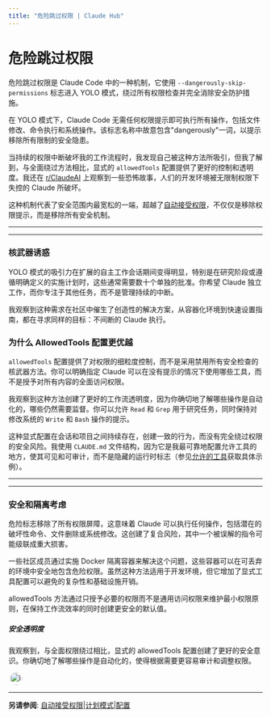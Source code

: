 ```yaml
---
title: "危险跳过权限 | Claude Hub"
---
```


# 危险跳过权限

危险跳过权限是 Claude Code 中的一种机制，它使用 `--dangerously-skip-permissions` 标志进入 YOLO 模式，绕过所有权限检查并完全消除安全防护措施。

在 YOLO 模式下，Claude Code 无需任何权限提示即可执行所有操作，包括文件修改、命令执行和系统操作。该标志名称中故意包含"dangerously"一词，以提示移除所有限制的安全隐患。

当持续的权限中断破坏我的工作流程时，我发现自己被这种方法所吸引，但我了解到，与全面绕过方法相比，显式的 `allowedTools` 配置提供了更好的控制和透明度。我还在 [r/ClaudeAI](https://reddit.com/r/ClaudeAI) 上观察到一些恐怖故事，人们的开发环境被无限制权限下失控的 Claude 所破坏。

这种机制代表了安全范围内最宽松的一端，超越了[自动接受权限](mechanics-auto-accept-permissions.html)，不仅仅是移除权限提示，而是移除所有安全机制。

* * *

* * *

### 核武器诱惑

YOLO 模式的吸引力在扩展的自主工作会话期间变得明显，特别是在研究阶段或遵循明确定义的实施计划时，这些通常需要数十个单独的批准。你希望 Claude 独立工作，而你专注于其他任务，而不是管理持续的中断。

我观察到这种需求在社区中催生了创造性的解决方案，从容器化环境到快速设置指南，都在寻求同样的目标：不间断的 Claude 执行。

### 为什么 AllowedTools 配置更优越

`allowedTools` 配置提供了对权限的细粒度控制，而不是采用禁用所有安全检查的核武器方法。你可以明确指定 Claude 可以在没有提示的情况下使用哪些工具，而不是授予对所有内容的全面访问权限。

我观察到这种方法创建了更好的工作流透明度，因为你确切地了解哪些操作是自动化的，哪些仍然需要监督。你可以允许 `Read` 和 `Grep` 用于研究任务，同时保持对修改系统的 `Write` 和 `Bash` 操作的提示。

这种显式配置在会话和项目之间持续存在，创建一致的行为，而没有完全绕过权限的安全风险。我使用 `CLAUDE.md` 文件结构，因为它是我最可靠地配置允许工具的地方，使其可见和可审计，而不是隐藏的运行时标志（参见[允许的工具](mechanics-auto-accept-permissions.html)获取具体示例）。

* * *

* * *

### 安全和隔离考虑

危险标志移除了所有权限屏障，这意味着 Claude 可以执行任何操作，包括潜在的破坏性命令、文件删除或系统修改。这创建了复合风险，其中一个被误解的指令可能级联成重大损害。

一些社区成员通过实施 Docker 隔离容器来解决这个问题，这些容器可以在可丢弃的环境中安全地包含危险权限。虽然这种方法适用于开发环境，但它增加了显式工具配置可以避免的复杂性和基础设施开销。

allowedTools 方法通过只授予必要的权限而不是通用访问权限来维护最小权限原则，在保持工作流效率的同时创建更安全的默认值。

##### 安全透明度

我观察到，与全面权限绕过相比，显式的 allowedTools 配置创建了更好的安全意识。你确切地了解哪些操作是自动化的，使得根据需要更容易审计和调整权限。

<img src="/img/claudes-greatest-soldier.png" alt="inventorblack" style="width: 25px; height: 25px; border-radius: 50%; display: inline-block; vertical-align: middle; margin: 0 3px;" />

* * *

**另请参阅**: [自动接受权限](mechanics-auto-accept-permissions.html)|[计划模式](mechanics-plan-mode.html)|[配置](support-.html)
